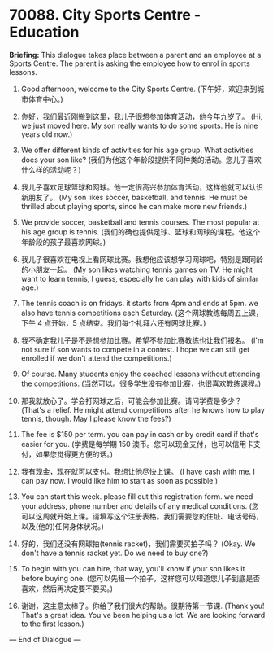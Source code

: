 # 70088. City Sports Centre - Education

**Briefing:** This dialogue takes place between a parent and an employee at a Sports Centre. The parent is asking the employee how to enrol in sports lessons.

1. Good afternoon, welcome to the City Sports Centre.
(下午好，欢迎来到城市体育中心。)

2. 你好，我们最近刚搬到这里，我儿子很想参加体育活动，他今年九岁了。
(Hi, we just moved here. My son really wants to do some sports. He is nine years old now.)

3. We offer different kinds of activities for his age group. What activities does your son like?
(我们为他这个年龄段提供不同种类的活动。您儿子喜欢什么样的活动呢？)

4. 我儿子喜欢足球篮球和网球。他一定很高兴参加体育活动，这样他就可以认识新朋友了。
(My son likes soccer, basketball, and tennis. He must be thrilled about playing sports, since he can make more new friends.)

5. We provide soccer, basketball and tennis courses. The most popular at his age group is tennis.
(我们的确也提供足球、篮球和网球的课程。他这个年龄段的孩子最喜欢网球。)

6. 我儿子很喜欢在电视上看网球比赛。我想他应该想学习网球吧，特别是跟同龄的小朋友一起。
(My son likes watching tennis games on TV. He might want to learn tennis, I guess, especially he can play with kids of similar age.)

7. The tennis coach is on fridays. it starts from 4pm and ends at 5pm. we also have tennis competitions each Saturday.
(这个网球教练每周五上课，下午 4 点开始，5 点结束。我们每个礼拜六还有网球比赛。)

8. 我不确定我儿子是不是想参加比赛。希望不参加比赛教练也让我们报名。
(I'm not sure if son wants to compete in a contest. I hope we can still get enrolled if we don't attend the competitions.)

9. Of course. Many students enjoy the coached lessons without attending the competitions.
(当然可以。很多学生没有参加比赛，也很喜欢教练课程。)

10. 那我就放心了。学会打网球之后，可能会参加比赛。请问学费是多少？
(That's a relief. He might attend competitions after he knows how to play tennis, though. May I please know the fees?)

11. The fee is $150 per term. you can pay in cash or by credit card if that's easier for you.
(学费是每学期 150 澳币。您可以现金支付，也可以信用卡支付，如果您觉得更方便的话。)

12. 我有现金，现在就可以支付。我想让他尽快上课。
(I have cash with me. I can pay now. I would like him to start as soon as possible.)

13. You can start this week. please fill out this registration form. we need your address, phone number and details of any medical conditions.
(您可以这周就开始上课。请填写这个注册表格。我们需要您的住址、电话号码，以及(他的)任何身体状况。)

14. 好的，我们还没有网球拍(tennis racket)，我们需要买拍子吗？
(Okay. We don't have a tennis racket yet. Do we need to buy one?)

15. To begin with you can hire, that way, you'll know if your son likes it before buying one.
(您可以先租一个拍子，这样您可以知道您儿子到底是否喜欢，然后再决定要不要买。)

16. 谢谢，这主意太棒了。你给了我们很大的帮助。很期待第一节课.
(Thank you! That's a great idea. You've been helping us a lot. We are looking forward to the first lesson.)

— End of Dialogue —